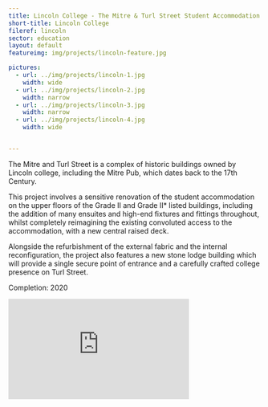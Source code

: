 ```yaml
---
title: Lincoln College - The Mitre & Turl Street Student Accommodation
short-title: Lincoln College
fileref: lincoln
sector: education
layout: default
featureimg: img/projects/lincoln-feature.jpg

pictures:
  - url: ../img/projects/lincoln-1.jpg
    width: wide
  - url: ../img/projects/lincoln-2.jpg
    width: narrow
  - url: ../img/projects/lincoln-3.jpg
    width: narrow
  - url: ../img/projects/lincoln-4.jpg
    width: wide


---
```


The Mitre and Turl Street is a complex of historic buildings owned by Lincoln college, including the Mitre Pub, which dates back to the 17th Century.

This project involves a sensitive renovation of the student accommodation on the upper floors of the Grade II and Grade II* listed buildings, including the addition of many ensuites and high-end fixtures and fittings throughout, whilst completely reimagining the existing convoluted access to the accommodation, with a new central raised deck.

Alongside the refurbishment of the external fabric and the internal reconfiguration, the project also features a new stone lodge building which will provide a single secure point of entrance and a carefully crafted college presence on Turl Street.


Completion: 2020

<iframe id="ytplayer" type="text/html" width="360" height="200"
  src="https://www.youtube-nocookie.com/embed/nPpQ4H3c3U0?autoplay=1&origin=https://tsharchitects.co.uk"
  frameborder="0"></iframe>
